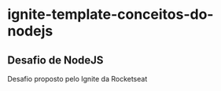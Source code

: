 # ignite-template-conceitos-do-nodejs
## Desafio de NodeJS

Desafio proposto pelo Ignite da Rocketseat
